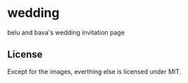 wedding
=======

belu and bava's wedding invitation page


## License

Except for the images, everthing else is licensed under MIT.
